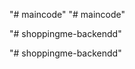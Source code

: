 "# maincode" 
"# maincode" 





<!-- http://localhost:5006/api -->"# shoppingme-backendd" 
"# shoppingme-backendd" 
